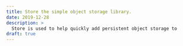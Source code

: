 ```yaml
---
title: Store the simple object storage library.
date: 2019-12-28
description: >
  Store is used to help quickly add persistent object storage to 
draft: true
---
```

